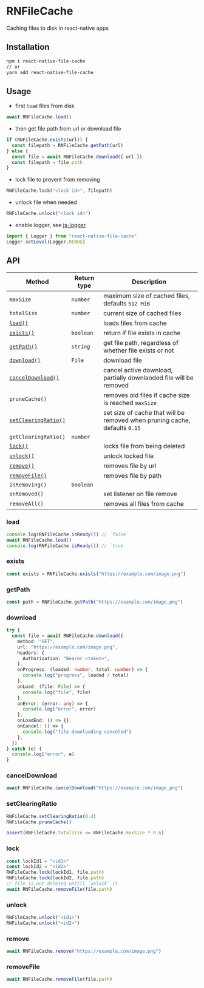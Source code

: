 # RNFileCache

Caching files to disk in react-native apps

## Installation

```bash
npm i react-native-file-cache
// or
yarn add react-native-file-cache
```

## Usage

- first `load` files from disk

```javascript
await RNFileCache.load()
```

- then get file path from url or download file

```javascript
if (RNFileCache.exists(url)) {
  const filepath = RNFileCache.getPath(url)
} else {
  const file = await RNFileCache.download({ url })
  const filepath = file.path
}
```

- lock file to prevent from removing

```javascript
RNFileCache.lock("<lock id>", filepath)
```

- unlock file when needed

```javascript
RNFileCache.unlock("<lock id>")
```

- enable logger, see [js-logger](https://github.com/jonnyreeves/js-logger#readme)

```javascript
import { Logger } from "react-native-file-cache"
Logger.setLevel(Logger.DEBUG)
```

## API

| Method                                    | Return type | Description                                                                |
| ----------------------------------------- | ----------- | -------------------------------------------------------------------------- |
| `maxSize`                                 | `number`    | maximum size of cached files, defaults `512 MiB`                           |
| `totalSize`                               | `number`    | current size of cached files                                               |
| [`load()`](#load)                         |             | loads files from cache                                                     |
| [`exists()`](#exists)                     | `boolean`   | return if file exists in cache                                             |
| [`getPath()`](#getpath)                   | `string`    | get file path, regardless of whether file exists or not                    |
| [`download()`](#download)                 | `File`      | download file                                                              |
| [`cancelDownload()`](#canceldownload)     |             | cancel active download, partially downlaoded file will be removed          |
| `pruneCache()`                            |             | removes old files if cache size is reached `maxSize`                       |
| [`setClearingRatio()`](#setclearingratio) |             | set size of cache that will be removed when pruning cache, defaults `0.15` |
| `getClearingRatio()`                      | `number`    |                                                                            |
| [`lock()`](#lock)                         |             | locks file from being deleted                                              |
| [`unlock()`](#unlock)                     |             | unlock locked file                                                         |
| [`remove()`](#remove)                     |             | removes file by url                                                        |
| [`removeFile()`](#removefile)             |             | removes file by path                                                       |
| `isRemoving()`                            | `boolean`   |                                                                            |
| `onRemoved()`                             |             | set listener on file remove                                                |
| `removeAll()`                             |             | removes all files from cache                                               |

### load

```typescript
console.log(RNFileCache.isReady()) // `false`
await RNFileCache.load()
console.log(RNFileCache.isReady()) // `true`
```

### exists

```javascript
const exists = RNFileCache.exists("https://example.com/image.png")
```

### getPath

```javascript
const path = RNFileCache.getPath("https://example.com/image.png")
```

### download

```typescript
try {
  const file = await RNFileCache.download({
    method: "GET",
    url: "https://example.com/image.png",
    headers: {
      Authorization: "Bearer <token>",
    },
    onProgress: (loaded: number, total: number) => {
      console.log("progress", loaded / total)
    },
    onLoad: (file: File) => {
      console.log("file", file)
    },
    onError: (error: any) => {
      console.log("error", error)
    },
    onLoadEnd: () => {},
    onCancel: () => {
      console.log("file downloading canceled")
    },
  })
} catch (e) {
  console.log("error", e)
}
```

### cancelDownload

```javascript
await RNFileCache.cancelDownload("https://example.com/image.png")
```

### setClearingRatio

```javascript
RNFileCache.setClearingRatio(0.4)
RNFileCache.pruneCache()

assert(RNFileCache.totalSize <= RNFileCache.maxSize * 0.6)
```

### lock

```javascript
const lockId1 = "<id1>"
const lockId2 = "<id2>"
RNFileCache.lock(lockId1, file.path)
RNFileCache.lock(lockId2, file.path)
// file is not deleted untill `unlock` it
await RNFileCache.removeFile(file.path)
```

### unlock

```javascript
RNFileCache.unlock("<id1>")
RNFileCache.unlock("<id2>")
```

### remove

```javascript
await RNFileCache.remove("https://example.com/image.png")
```

### removeFile

```javascript
await RNFileCache.removeFile(file.path)
```
